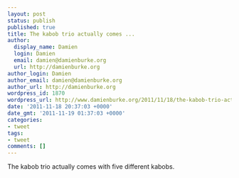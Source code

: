 ```yaml
---
layout: post
status: publish
published: true
title: The kabob trio actually comes ...
author:
  display_name: Damien
  login: Damien
  email: damien@damienburke.org
  url: http://damienburke.org
author_login: Damien
author_email: damien@damienburke.org
author_url: http://damienburke.org
wordpress_id: 1870
wordpress_url: http://www.damienburke.org/2011/11/18/the-kabob-trio-actually-comes/
date: '2011-11-18 20:37:03 +0000'
date_gmt: '2011-11-19 01:37:03 +0000'
categories:
- tweet
tags:
- tweet
comments: []
---
```

<p>The kabob trio actually comes with five different kabobs.</p>
